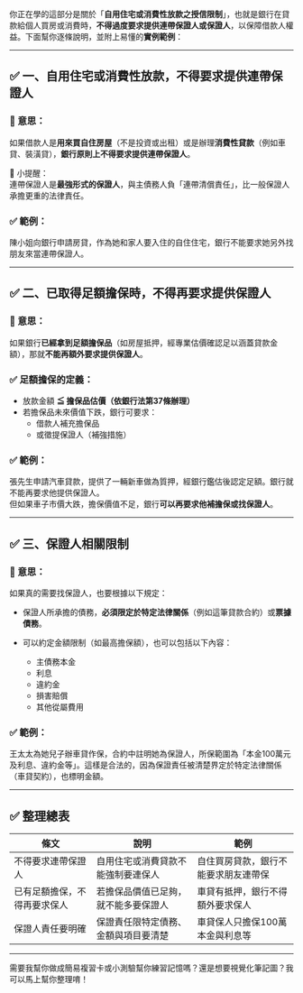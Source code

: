 你正在學的這部分是關於「**自用住宅或消費性放款之授信限制**」，也就是銀行在貸款給個人買房或消費時，**不得過度要求提供連帶保證人或保證人**，以保障借款人權益。下面幫你逐條說明，並附上易懂的**實例範例**：

---

## ✅ 一、自用住宅或消費性放款，不得要求提供連帶保證人

### 📌 意思：
如果借款人是**用來買自住房屋**（不是投資或出租）或是辦理**消費性貸款**（例如車貸、裝潢貸），**銀行原則上不得要求提供連帶保證人**。

🧠 小提醒：  
連帶保證人是**最強形式的保證人**，與主債務人負「連帶清償責任」，比一般保證人承擔更重的法律責任。

### ✅ 範例：
陳小姐向銀行申請房貸，作為她和家人要入住的自住住宅，銀行不能要求她另外找朋友來當連帶保證人。

---

## ✅ 二、已取得足額擔保時，不得再要求提供保證人

### 📌 意思：
如果銀行**已經拿到足額擔保品**（如房屋抵押，經專業估價確認足以涵蓋貸款金額），那就**不能再額外要求提供保證人**。

### ✅ 足額擔保的定義：
- 放款金額 **≦ 擔保品估價（依銀行法第37條辦理）**
- 若擔保品未來價值下跌，銀行可要求：
  - 借款人補充擔保品
  - 或徵提保證人（補強措施）

### ✅ 範例：
張先生申請汽車貸款，提供了一輛新車做為質押，經銀行鑑估後認定足額。銀行就不能再要求他提供保證人。  
但如果車子市價大跌，擔保價值不足，銀行**可以再要求他補擔保或找保證人**。

---

## ✅ 三、保證人相關限制

### 📌 意思：
如果真的需要找保證人，也要根據以下規定：

- 保證人所承擔的債務，**必須限定於特定法律關係**（例如這筆貸款合約）或**票據債務**。
- 可以約定金額限制（如最高擔保額），也可以包括以下內容：

  - 主債務本金  
  - 利息  
  - 違約金  
  - 損害賠償  
  - 其他從屬費用

### ✅ 範例：
王太太為她兒子辦車貸作保，合約中註明她為保證人，所保範圍為「本金100萬元及利息、違約金等」。這樣是合法的，因為保證責任被清楚界定於特定法律關係（車貸契約），也標明金額。

---

## ✅ 整理總表

| 條文 | 說明 | 範例 |
|------|------|------|
| 不得要求連帶保證人 | 自用住宅或消費貸款不能強制要連保人 | 自住買房貸款，銀行不能要求朋友連帶保 |
| 已有足額擔保，不得再要求保人 | 若擔保品價值已足夠，就不能多要保證人 | 車貸有抵押，銀行不得額外要求保人 |
| 保證人責任要明確 | 保證責任限特定債務、金額與項目要清楚 | 車貸保人只擔保100萬本金與利息等 |

---

需要我幫你做成簡易複習卡或小測驗幫你練習記憶嗎？還是想要視覺化筆記圖？我可以馬上幫你整理唷！